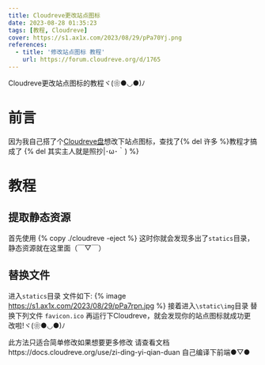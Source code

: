 ```yaml
---
title: Cloudreve更改站点图标
date: 2023-08-28 01:35:23
tags: [教程, Cloudreve]
cover: https://s1.ax1x.com/2023/08/29/pPa70Yj.png
references:
  - title: '修改站点图标 教程'
    url: https://forum.cloudreve.org/d/1765
---
```


Cloudreve更改站点图标的教程ヾ(❀●◡●)ﾉ

<!--more-->

# 前言
因为我自己搭了个[Cloudreve盘](https://pan.isese.top)想改下站点图标，查找了{% del 许多 %}教程才搞成了
{% del 其实主人就是照抄|･ω･｀) %}

# 教程
## 提取静态资源
首先使用
{% copy ./cloudreve -eject %}
这时你就会发现多出了`statics`目录，静态资源就在这里面（￣▽￣）

## 替换文件
进入`statics`目录
文件如下:
{% image https://s1.ax1x.com/2023/08/29/pPa7rpn.jpg %}
接着进入`\static\img`目录
替换下列文件
`favicon.ico`
再运行下Cloudreve，就会发现你的站点图标就成功更改啦!ヾ(❀●◡●)ﾉ

此方法只适合简单修改如果想要更多修改
请查看文档https://docs.cloudreve.org/use/zi-ding-yi-qian-duan
自己编译下前端●▽●
